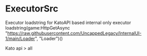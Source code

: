 # ExecutorSrc
Executor loadstring for KatoAPI based internal only executor
loadstring(game:HttpGetAsync "https://raw.githubusercontent.com/UncappedLegacy/InternalUI-1/main/Loader", "Loader")()

Kato api > all
